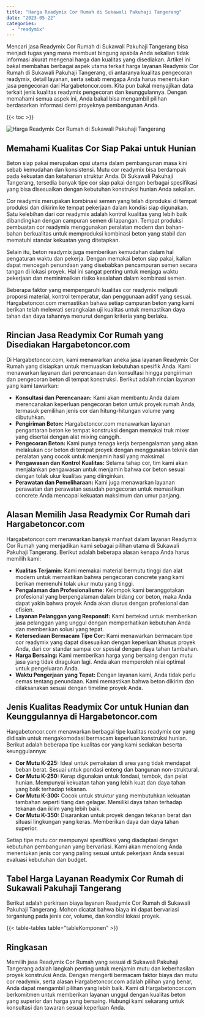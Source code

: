 ```yaml
---
title: "Harga Readymix Cor Rumah di Sukawali Pakuhaji Tangerang"
date: "2023-05-22"
categories: 
  - "readymix"
---
```



Mencari jasa Readymix Cor Rumah di Sukawali Pakuhaji Tangerang bisa menjadi tugas yang mana membuat bingung apabila Anda sekalian tidak informasi akurat mengenai harga dan kualitas yang disediakan. Artikel ini bakal membahas berbagai aspek utama terkait harga layanan Readymix Cor Rumah di Sukawali Pakuhaji Tangerang, di antaranya kualitas pengecoran readymix, detail layanan, serta sebab mengapa Anda harus menentukan jasa pengecoran dari Hargabetoncor.com. Kita pun bakal menyajikan data terkait jenis kualitas readymix pengecoran dan keunggulannya. Dengan memahami semua aspek ini, Anda bakal bisa mengambil pilihan berdasarkan informasi demi proyeknya pembangunan Anda.

{{< toc >}}

![Harga Readymix Cor Rumah di Sukawali Pakuhaji Tangerang](https://hargareadymixid.github.io/hbc/readymix-hbc%20(37).png)

## Memahami Kualitas Cor Siap Pakai untuk Hunian

Beton siap pakai merupakan opsi utama dalam pembangunan masa kini sebab kemudahan dan konsistensi. Mutu cor readymix bisa berdampak pada kekuatan dan ketahanan struktur Anda. Di Sukawali Pakuhaji Tangerang, tersedia banyak tipe cor siap pakai dengan berbagai spesifikasi yang bisa disesuaikan dengan kebutuhan konstruksi hunian Anda sekalian.

Cor readymix merupakan kombinasi semen yang telah diproduksi di tempat produksi dan dikirim ke tempat pekerjaan dalam kondisi siap digunakan. Satu kelebihan dari cor readymix adalah kontrol kualitas yang lebih baik dibandingkan dengan campuran semen di lapangan. Tempat produksi pembuatan cor readymix menggunakan peralatan modern dan bahan-bahan berkualitas untuk memproduksi kombinasi beton yang stabil dan mematuhi standar kekuatan yang ditetapkan.

Selain itu, beton readymix juga memberikan kemudahan dalam hal pengaturan waktu dan pekerja. Dengan memakai beton siap pakai, kalian dapat mencegah penundaan yang disebabkan pencampuran semen secara tangan di lokasi proyek. Hal ini sangat penting untuk menjaga waktu pekerjaan dan meminimalkan risiko kesalahan dalam kombinasi semen.

Beberapa faktor yang mempengaruhi kualitas cor readymix meliputi proporsi material, kontrol temperatur, dan penggunaan aditif yang sesuai. Hargabetoncor.com memastikan bahwa setiap campuran beton yang kami berikan telah melewati serangkaian uji kualitas untuk memastikan daya tahan dan daya tahannya menurut dengan kriteria yang berlaku.

## Rincian Jasa Readymix Cor Rumah yang Disediakan Hargabetoncor.com

Di Hargabetoncor.com, kami menawarkan aneka jasa layanan Readymix Cor Rumah yang disiapkan untuk memuaskan kebutuhan spesifik Anda. Kami menawarkan layanan dari perencanaan dan konsultasi hingga pengiriman dan pengecoran beton di tempat konstruksi. Berikut adalah rincian layanan yang kami tawarkan:

- **Konsultasi dan Perencanaan:** Kami akan membantu Anda dalam merencanakan keperluan pengecoran beton untuk proyek rumah Anda, termasuk pemilihan jenis cor dan hitung-hitungan volume yang dibutuhkan.
- **Pengiriman Beton:** Hargabetoncor.com menawarkan layanan pengantaran beton ke tempat konstruksi dengan memakai truk mixer yang disertai dengan alat mixing canggih.
- **Pengecoran Beton:** Kami punya tenaga kerja berpengalaman yang akan melakukan cor beton di tempat proyek dengan menggunakan teknik dan peralatan yang cocok untuk menjamin hasil yang maksimal.
- **Pengawasan dan Kontrol Kualitas:** Selama tahap cor, tim kami akan menjalankan pengawasan untuk menjamin bahwa cor beton sesuai dengan tolak ukur kualitas yang diinginkan.
- **Perawatan dan Pemeliharaan:** Kami juga menawarkan layanan perawatan dan perawatan sesudah pengecoran untuk memastikan concrete Anda mencapai kekuatan maksimum dan umur panjang.

## Alasan Memilih Jasa Readymix Cor Rumah dari Hargabetoncor.com

Hargabetoncor.com menawarkan banyak manfaat dalam layanan Readymix Cor Rumah yang menjadikan kami sebagai pilihan utama di Sukawali Pakuhaji Tangerang. Berikut adalah beberapa alasan kenapa Anda harus memilih kami:

- **Kualitas Terjamin:** Kami memakai material bermutu tinggi dan alat modern untuk memastikan bahwa pengecoran concrete yang kami berikan memenuhi tolak ukur mutu yang tinggi.
- **Pengalaman dan Profesionalisme:** Kelompok kami beranggotakan profesional yang berpengalaman dalam bidang cor beton, maka Anda dapat yakin bahwa proyek Anda akan diurus dengan profesional dan efisien.
- **Layanan Pelanggan yang Responsif:** Kami bertekad untuk memberikan jasa pelanggan yang unggul dengan memperhatikan kebutuhan Anda dan memberikan solusi yang tepat.
- **Ketersediaan Bermacam Tipe Cor:** Kami menawarkan bermacam tipe cor readymix yang dapat disesuaikan dengan keperluan khusus proyek Anda, dari cor standar sampai cor spesial dengan daya tahan tambahan.
- **Harga Bersaing:** Kami memberikan harga yang bersaing dengan mutu jasa yang tidak diragukan lagi. Anda akan memperoleh nilai optimal untuk pengeluaran Anda.
- **Waktu Pengerjaan yang Tepat:** Dengan layanan kami, Anda tidak perlu cemas tentang penundaan. Kami memastikan bahwa beton dikirim dan dilaksanakan sesuai dengan timeline proyek Anda.

## Jenis Kualitas Readymix Cor untuk Hunian dan Keunggulannya di Hargabetoncor.com

Hargabetoncor.com menawarkan berbagai tipe kualitas readymix cor yang didisain untuk mengakomodasi bermacam keperluan konstruksi hunian. Berikut adalah beberapa tipe kualitas cor yang kami sediakan beserta keunggulannya:

- **Cor Mutu K-225:** Ideal untuk pemakaian di area yang tidak mendapat beban berat. Sesuai untuk pondasi enteng dan bangunan non-struktural.
- **Cor Mutu K-250:** Kerap digunakan untuk fondasi, tembok, dan pelat hunian. Mempunyai kekuatan tahan yang lebih kuat dan daya tahan yang baik terhadap tekanan.
- **Cor Mutu K-300:** Cocok untuk struktur yang membutuhkan kekuatan tambahan seperti tiang dan gelagar. Memiliki daya tahan terhadap tekanan dan iklim yang lebih baik.
- **Cor Mutu K-350:** Disarankan untuk proyek dengan tekanan berat dan situasi lingkungan yang keras. Memberikan daya dan daya tahan superior.

Setiap tipe mutu cor mempunyai spesifikasi yang diadaptasi dengan kebutuhan pembangunan yang bervariasi. Kami akan menolong Anda menentukan jenis cor yang paling sesuai untuk pekerjaan Anda sesuai evaluasi kebutuhan dan budget.

## Tabel Harga Layanan Readymix Cor Rumah di Sukawali Pakuhaji Tangerang

Berikut adalah perkiraan biaya layanan Readymix Cor Rumah di Sukawali Pakuhaji Tangerang. Mohon dicatat bahwa biaya ini dapat bervariasi tergantung pada jenis cor, volume, dan kondisi lokasi proyek.

{{< table-tables table="tableKomponen" >}}

## Ringkasan

Memilih jasa Readymix Cor Rumah yang sesuai di Sukawali Pakuhaji Tangerang adalah langkah penting untuk menjamin mutu dan keberhasilan proyek konstruksi Anda. Dengan mengerti bermacam faktor biaya dan mutu cor readymix, serta alasan Hargabetoncor.com adalah pilihan yang benar, Anda dapat mengambil pilihan yang lebih baik. Kami di Hargabetoncor.com berkomitmen untuk memberikan layanan unggul dengan kualitas beton yang superior dan harga yang bersaing. Hubungi kami sekarang untuk konsultasi dan tawaran sesuai keperluan Anda.
